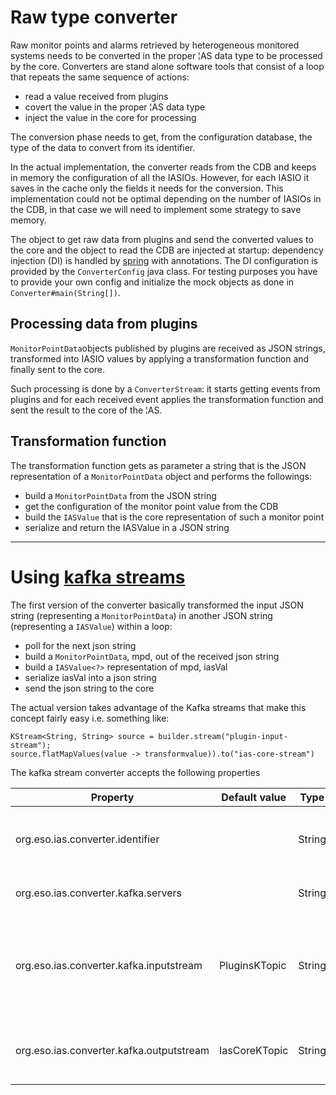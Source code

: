 # Raw type converter

Raw monitor points and alarms retrieved by heterogeneous monitored systems needs to be converted in the proper &brvbar;AS data type to be processed by the core.
Converters are stand alone software tools that consist of a loop that repeats the same sequence of actions:
* read a value received from plugins
* covert the value in the proper &brvbar;AS data type
* inject the value in the core for processing

The conversion phase needs to get, from the configuration database, the type of the data to convert from its identifier.

In the actual implementation, the converter reads from the CDB and keeps in memory the configuration of all the IASIOs. 
However, for each IASIO it saves in the cache only the fields it needs for the conversion.
This implementation could not be optimal depending on the number of IASIOs in the CDB, in that case we will need to implement some strategy to save memory.

The object to get raw data from plugins and send the converted values to the core and the object to read the CDB are injected at startup: dependency injection (DI) is handled by [spring](https://spring.io/) with annotations.
The DI configuration is provided by the `ConverterConfig` java class.
For testing purposes you have to provide your own config and initialize the mock objects as done in `Converter#main(String[])`.

## Processing data from plugins

`MonitorPointData`objects published by plugins are received as JSON strings, transformed into IASIO values by applying a transformation function and finally sent to the core.

Such processing is done by a `ConverterStream`: it starts getting events from plugins and for each received event applies the transformation function and sent the result to the core of the &brvbar;AS.

## Transformation function

The transformation function gets as parameter a string that is the JSON representation of a `MonitorPointData` object and performs the followings:
- build a `MonitorPointData` from the JSON string
- get the configuration of the monitor point value from the CDB
- build the `IASValue` that is the core representation of such a monitor point
- serialize and return the IASValue in a JSON string

---------

# Using [kafka streams](https://kafka.apache.org/0110/documentation/streams/tutorial)

The first version of the converter basically transformed the input JSON string (representing a `MonitorPointData`) in another JSON string (representing a `IASValue`) within a loop:
* poll for the next json string
* build a ``MonitorPointData``, mpd, out of the received json string
* build a ``IASValue<?>`` representation of mpd, iasVal
* serialize iasVal into a json string
* send the json string to the core

The actual version takes advantage of the Kafka streams that make this concept fairly easy i.e. something like:
```
KStream<String, String> source = builder.stream("plugin-input-stream");
source.flatMapValues(value -> transformvalue)).to("ias-core-stream")
```

The kafka stream converter accepts the following properties

| Property | Default value | Type | Meaning |
| -------- | ------------- | ---- | ------- |
| org.eso.ias.converter.identifier | | String | The unique identifier of the converter |
| org.eso.ias.converter.kafka.servers | | String | Kafka servers and ports |
| org.eso.ias.converter.kafka.inputstream | PluginsKTopic | String | The topic where plugins push monitor points and alarms |
| org.eso.ias.converter.kafka.outputstream | IasCoreKTopic | String | The topic to send values to the core of IAS |
